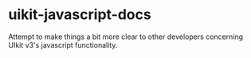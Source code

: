 # uikit-javascript-docs
Attempt to make things a bit more clear to other developers concerning UIkit v3's javascript functionality.
